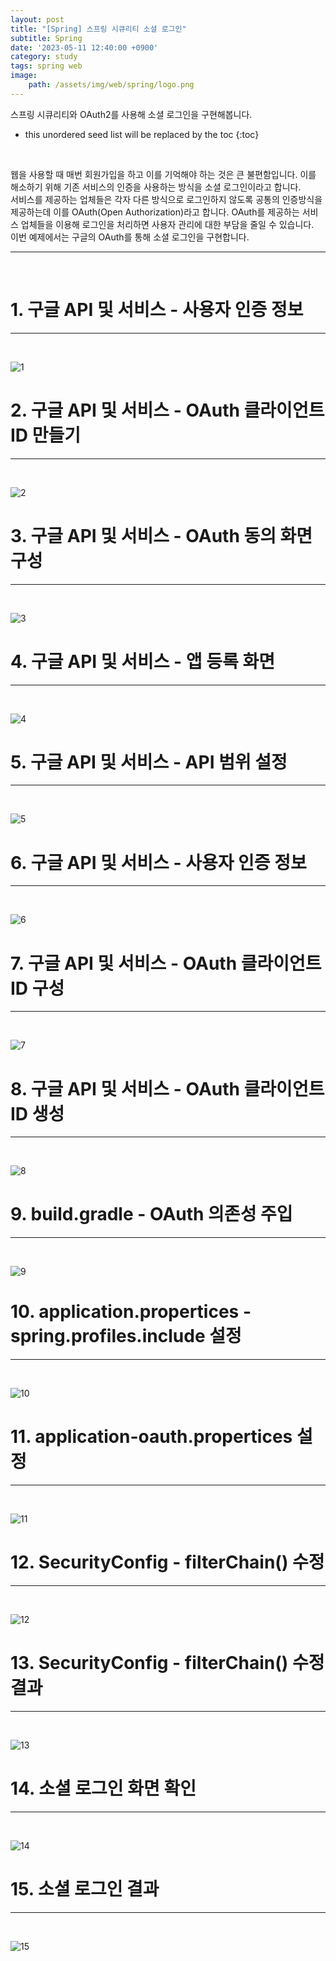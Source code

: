 ```yaml
---
layout: post
title: "[Spring] 스프링 시큐리티 소셜 로그인"
subtitle: Spring
date: '2023-05-11 12:40:00 +0900'
category: study
tags: spring web
image:
    path: /assets/img/web/spring/logo.png
---
```


스프링 시큐리티와 OAuth2를 사용해 소셜 로그인을 구현해봅니다.

<!--more-->

* this unordered seed list will be replaced by the toc
{:toc}
<br>

웹을 사용할 때 매번 회원가입을 하고 이를 기억해야 하는 것은 큰 불편함입니다. 이를 해소하기 위해 기존 서비스의 인증을 사용하는 방식을 소셜 로그인이라고 합니다.<br>
서비스를 제공하는 업체들은 각자 다른 방식으로 로그인하지 않도록 공통의 인증방식을 제공하는데 이를 OAuth(Open Authorization)라고 합니다. OAuth를 제공하는 서비스 업체들을 이용해 로그인을 처리하면 사용자 관리에 대한 부담을 줄일 수 있습니다.<br>
이번 예제에서는 구글의 OAuth를 통해 소셜 로그인을 구현합니다.<br>

---
<br>

# 1. 구글 API 및 서비스 - 사용자 인증 정보
---
<br>

![1](/assets/img/web/spring/2023-05-11-[Spring]_스프링_시큐리티_소셜_로그인/1.png)
<br>



# 2. 구글 API 및 서비스 - OAuth 클라이언트 ID 만들기
---
<br>

![2](/assets/img/web/spring/2023-05-11-[Spring]_스프링_시큐리티_소셜_로그인/2.png)
<br>



# 3. 구글 API 및 서비스 - OAuth 동의 화면 구성
---
<br>

![3](/assets/img/web/spring/2023-05-11-[Spring]_스프링_시큐리티_소셜_로그인/3.png)
<br>



# 4. 구글 API 및 서비스 - 앱 등록 화면
---
<br>

![4](/assets/img/web/spring/2023-05-11-[Spring]_스프링_시큐리티_소셜_로그인/4.png)
<br>




# 5. 구글 API 및 서비스 - API 범위 설정
---
<br>

![5](/assets/img/web/spring/2023-05-11-[Spring]_스프링_시큐리티_소셜_로그인/5.png)
<br>



# 6. 구글 API 및 서비스 - 사용자 인증 정보
---
<br>

![6](/assets/img/web/spring/2023-05-11-[Spring]_스프링_시큐리티_소셜_로그인/6.png)
<br>



# 7. 구글 API 및 서비스 - OAuth 클라이언트 ID 구성
---
<br>

![7](/assets/img/web/spring/2023-05-11-[Spring]_스프링_시큐리티_소셜_로그인/7.png)
<br>



# 8. 구글 API 및 서비스 - OAuth 클라이언트 ID 생성
---
<br>

![8](/assets/img/web/spring/2023-05-11-[Spring]_스프링_시큐리티_소셜_로그인/8.png)
<br>




# 9. build.gradle - OAuth 의존성 주입
---
<br>

![9](/assets/img/web/spring/2023-05-11-[Spring]_스프링_시큐리티_소셜_로그인/9.png)
<br>



# 10. application.propertices - spring.profiles.include 설정
---
<br>

![10](/assets/img/web/spring/2023-05-11-[Spring]_스프링_시큐리티_소셜_로그인/10.png)
<br>



# 11. application-oauth.propertices 설정
---
<br>

![11](/assets/img/web/spring/2023-05-11-[Spring]_스프링_시큐리티_소셜_로그인/11.png)
<br>



# 12. SecurityConfig - filterChain() 수정
---
<br>

![12](/assets/img/web/spring/2023-05-11-[Spring]_스프링_시큐리티_소셜_로그인/12.png)
<br>



# 13. SecurityConfig - filterChain() 수정 결과
---
<br>

![13](/assets/img/web/spring/2023-05-11-[Spring]_스프링_시큐리티_소셜_로그인/13.png)
<br>



# 14. 소셜 로그인 화면 확인
---
<br>

![14](/assets/img/web/spring/2023-05-11-[Spring]_스프링_시큐리티_소셜_로그인/14.png)
<br>



# 15. 소셜 로그인 결과
---
<br>

![15](/assets/img/web/spring/2023-05-11-[Spring]_스프링_시큐리티_소셜_로그인/15.png)
<br>


